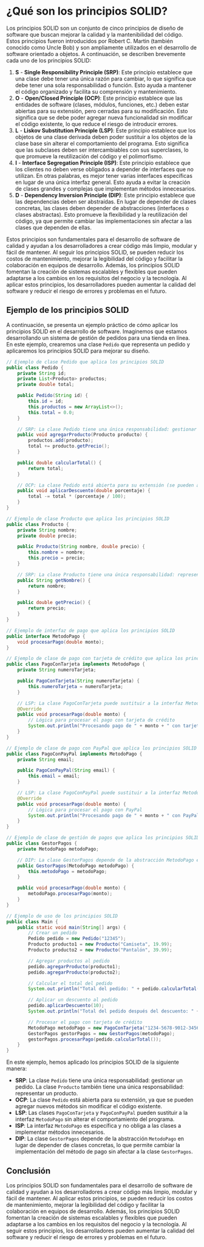 # ¿Qué son los principios SOLID?

Los principios SOLID son un conjunto de cinco principios de diseño de software que buscan mejorar la calidad y la
mantenibilidad del código. Estos principios fueron introducidos por Robert C. Martin (también conocido como Uncle Bob) y
son ampliamente utilizados en el desarrollo de software orientado a objetos. A continuación, se describen brevemente
cada uno de los principios SOLID:

1. **S** - **Single Responsibility Principle (SRP)**: Este principio establece que una clase debe tener una única razón
   para cambiar, lo que significa que debe tener una sola responsabilidad o función. Esto ayuda a mantener el código
   organizado y facilita su comprensión y mantenimiento.
2. **O** - **Open/Closed Principle (OCP)**: Este principio establece que las entidades de software (clases, módulos,
   funciones, etc.) deben estar abiertas para su extensión, pero cerradas para su modificación. Esto significa que se
   debe poder agregar nueva funcionalidad sin modificar el código existente, lo que reduce el riesgo de introducir
   errores.
3. **L** - **Liskov Substitution Principle (LSP)**: Este principio establece que los objetos de una clase derivada deben
   poder sustituir a los objetos de la clase base sin alterar el comportamiento del programa. Esto significa que las
   subclases deben ser intercambiables con sus superclases, lo que promueve la reutilización del código y el
   polimorfismo.
4. **I** - **Interface Segregation Principle (ISP)**: Este principio establece que los clientes no deben verse obligados
   a depender de interfaces que no utilizan. En otras palabras, es mejor tener varias interfaces específicas en lugar de
   una única interfaz general. Esto ayuda a evitar la creación de clases grandes y complejas que implementan métodos
   innecesarios.
5. **D** - **Dependency Inversion Principle (DIP)**: Este principio establece que las dependencias deben ser
   abstraídas. En lugar de depender de clases concretas, las clases deben depender de abstracciones (interfaces o
   clases abstractas). Esto promueve la flexibilidad y la reutilización del código, ya que permite cambiar las
   implementaciones sin afectar a las clases que dependen de ellas.

Estos principios son fundamentales para el desarrollo de software de calidad y ayudan a los desarrolladores a crear
código más limpio, modular y fácil de mantener. Al seguir los principios SOLID, se pueden reducir los costos de
mantenimiento, mejorar la legibilidad del código y facilitar la colaboración en equipos de desarrollo.
Además, los principios SOLID fomentan la creación de sistemas escalables y flexibles que pueden adaptarse a los
cambios en los requisitos del negocio y la tecnología. Al aplicar estos principios, los desarrolladores pueden
aumentar la calidad del software y reducir el riesgo de errores y problemas en el futuro.

## Ejemplo de los principios SOLID

A continuación, se presenta un ejemplo práctico de cómo aplicar los principios SOLID en el desarrollo de software.
Imaginemos que estamos desarrollando un sistema de gestión de pedidos para una tienda en línea. En este ejemplo,
crearemos una clase `Pedido` que representa un pedido y aplicaremos los principios SOLID para mejorar su diseño.

```java
// Ejemplo de clase Pedido que aplica los principios SOLID
public class Pedido {
    private String id;
    private List<Producto> productos;
    private double total;

    public Pedido(String id) {
        this.id = id;
        this.productos = new ArrayList<>();
        this.total = 0.0;
    }

    // SRP: La clase Pedido tiene una única responsabilidad: gestionar un pedido
    public void agregarProducto(Producto producto) {
        productos.add(producto);
        total += producto.getPrecio();
    }

    public double calcularTotal() {
        return total;
    }

    // OCP: La clase Pedido está abierta para su extensión (se pueden agregar nuevos métodos)
    public void aplicarDescuento(double porcentaje) {
        total -= total * (porcentaje / 100);
    }
}
```

```java
// Ejemplo de clase Producto que aplica los principios SOLID
public class Producto {
    private String nombre;
    private double precio;

    public Producto(String nombre, double precio) {
        this.nombre = nombre;
        this.precio = precio;
    }

    // SRP: La clase Producto tiene una única responsabilidad: representar un producto
    public String getNombre() {
        return nombre;
    }

    public double getPrecio() {
        return precio;
    }
}
```

```java
// Ejemplo de interfaz de pago que aplica los principios SOLID
public interface MetodoPago {
    void procesarPago(double monto);
}
```

```java
// Ejemplo de clase de pago con tarjeta de crédito que aplica los principios SOLID
public class PagoConTarjeta implements MetodoPago {
    private String numeroTarjeta;

    public PagoConTarjeta(String numeroTarjeta) {
        this.numeroTarjeta = numeroTarjeta;
    }

    // LSP: La clase PagoConTarjeta puede sustituir a la interfaz MetodoPago sin alterar el comportamiento
    @Override
    public void procesarPago(double monto) {
        // Lógica para procesar el pago con tarjeta de crédito
        System.out.println("Procesando pago de " + monto + " con tarjeta " + numeroTarjeta);
    }
}
```

```java
// Ejemplo de clase de pago con PayPal que aplica los principios SOLID
public class PagoConPayPal implements MetodoPago {
    private String email;

    public PagoConPayPal(String email) {
        this.email = email;
    }

    // LSP: La clase PagoConPayPal puede sustituir a la interfaz MetodoPago sin alterar el comportamiento
    @Override
    public void procesarPago(double monto) {
        // Lógica para procesar el pago con PayPal
        System.out.println("Procesando pago de " + monto + " con PayPal " + email);
    }
}
```

```java
// Ejemplo de clase de gestión de pagos que aplica los principios SOLID
public class GestorPagos {
    private MetodoPago metodoPago;

    // DIP: La clase GestorPagos depende de la abstracción MetodoPago en lugar de depender de clases concretas
    public GestorPagos(MetodoPago metodoPago) {
        this.metodoPago = metodoPago;
    }

    public void procesarPago(double monto) {
        metodoPago.procesarPago(monto);
    }
}
```

```java
// Ejemplo de uso de los principios SOLID
public class Main {
    public static void main(String[] args) {
        // Crear un pedido
        Pedido pedido = new Pedido("12345");
        Producto producto1 = new Producto("Camiseta", 19.99);
        Producto producto2 = new Producto("Pantalón", 39.99);

        // Agregar productos al pedido
        pedido.agregarProducto(producto1);
        pedido.agregarProducto(producto2);

        // Calcular el total del pedido
        System.out.println("Total del pedido: " + pedido.calcularTotal());

        // Aplicar un descuento al pedido
        pedido.aplicarDescuento(10);
        System.out.println("Total del pedido después del descuento: " + pedido.calcularTotal());

        // Procesar el pago con tarjeta de crédito
        MetodoPago metodoPago = new PagoConTarjeta("1234-5678-9012-3456");
        GestorPagos gestorPagos = new GestorPagos(metodoPago);
        gestorPagos.procesarPago(pedido.calcularTotal());
    }
}
```   

En este ejemplo, hemos aplicado los principios SOLID de la siguiente manera:

- **SRP**: La clase `Pedido` tiene una única responsabilidad: gestionar un pedido. La clase `Producto` también tiene una
  única responsabilidad: representar un producto.
- **OCP**: La clase `Pedido` está abierta para su extensión, ya que se pueden agregar nuevos métodos sin modificar el
  código existente.
- **LSP**: Las clases `PagoConTarjeta` y `PagoConPayPal` pueden sustituir a la interfaz `MetodoPago` sin alterar el
  comportamiento del programa.
- **ISP**: La interfaz `MetodoPago` es específica y no obliga a las clases a implementar métodos innecesarios.
- **DIP**: La clase `GestorPagos` depende de la abstracción `MetodoPago` en lugar de depender de clases concretas,
  lo que permite cambiar la implementación del método de pago sin afectar a la clase `GestorPagos`.

## Conclusión

Los principios SOLID son fundamentales para el desarrollo de software de calidad y ayudan a los desarrolladores a
crear código más limpio, modular y fácil de mantener. Al aplicar estos principios, se pueden reducir los costos de
mantenimiento, mejorar la legibilidad del código y facilitar la colaboración en equipos de desarrollo. Además,
los principios SOLID fomentan la creación de sistemas escalables y flexibles que pueden adaptarse a los cambios en los
requisitos del negocio y la tecnología. Al seguir estos principios, los desarrolladores pueden aumentar la calidad
del software y reducir el riesgo de errores y problemas en el futuro.